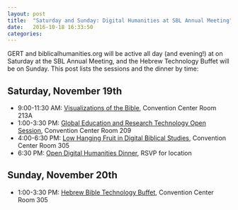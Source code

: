 ```yaml
---
layout: post
title:  "Saturday and Sunday: Digital Humanities at SBL Annual Meeting"
date:   2016-10-18 16:33:50
categories: 
---
```


GERT and biblicalhumanities.org will be active all day (and evening!) at on Saturday at the SBL Annual Meeting, and the Hebrew Technology Buffet will be on Sunday. This post lists the sessions and the dinner by time:

## Saturday, November 19th ##

- 9:00-11:30 AM: [Visualizations of the Bible](./2016/10/16/bible-and-visual-art.html), Convention Center Room 213A
- 1:00-3:30 PM: [Global Education and Research Technology Open Session](./2016/10/17/general-technology-buffet.html), Convention Center Room 209
- 4:00-6:30 PM: [Low Hanging Fruit in Digital Biblical Studies](./2016/10/17/low-hanging-fruit.html), Convention Center Room 305
- 6:30 PM: [Open Digital Humanities Dinner](./2016/10/18/open-data-dinner.html), RSVP for location

## Sunday, November 20th ##

- 1:00-3:30 PM: [Hebrew Bible Technology Buffet](./2016/10/17/hebrew-technology-buffet.html), Convention Center Room 305